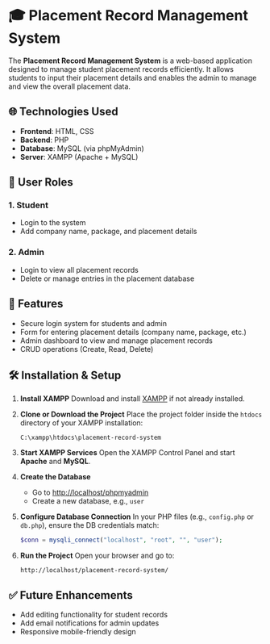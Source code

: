 # 🎓 Placement Record Management System

The **Placement Record Management System** is a web-based application designed to manage student placement records efficiently. It allows students to input their placement details and enables the admin to manage and view the overall placement data.

## 🌐 Technologies Used

* **Frontend**: HTML, CSS
* **Backend**: PHP
* **Database**: MySQL (via phpMyAdmin)
* **Server**: XAMPP (Apache + MySQL)

## 👥 User Roles

### 1. **Student**

* Login to the system
* Add company name, package, and placement details

### 2. **Admin**

* Login to view all placement records
* Delete or manage entries in the placement database

## 📂 Features

* Secure login system for students and admin
* Form for entering placement details (company name, package, etc.)
* Admin dashboard to view and manage placement records
* CRUD operations (Create, Read, Delete)

## 🛠️ Installation & Setup

1. **Install XAMPP**
   Download and install [XAMPP](https://www.apachefriends.org/index.html) if not already installed.

2. **Clone or Download the Project**
   Place the project folder inside the `htdocs` directory of your XAMPP installation:

   ```
   C:\xampp\htdocs\placement-record-system
   ```

3. **Start XAMPP Services**
   Open the XAMPP Control Panel and start **Apache** and **MySQL**.

4. **Create the Database**

   * Go to [http://localhost/phpmyadmin](http://localhost/phpmyadmin)
   * Create a new database, e.g., `user`
 

5. **Configure Database Connection**
   In your PHP files (e.g., `config.php` or `db.php`), ensure the DB credentials match:

   ```php
   $conn = mysqli_connect("localhost", "root", "", "user");
   ```

6. **Run the Project**
   Open your browser and go to:

   ```
   http://localhost/placement-record-system/
   ```


## ✅ Future Enhancements

* Add editing functionality for student records
* Add email notifications for admin updates
* Responsive mobile-friendly design

